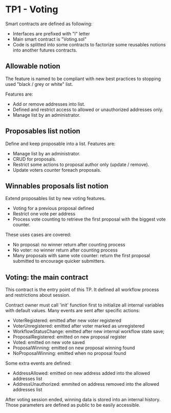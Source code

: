 # TP1 - Voting

Smart contracts are defined as following:
- Interfaces are prefixed with "I" letter
- Main smart contract is "Voting.sol"
- Code is splitted into some contracts to factorize some reusables notions into another futures contracts.

## Allowable notion
The feature is named to be compliant with new best practices to stopping used 
"black / grey or white" list.

Features are:
- Add or remove addresses into list.
- Defined and restrict access to allowed or unauthorized addresses only.
- Manage list by an administrator.

## Proposables list notion
Define and keep proposable into a list. Features are:
- Manage list by an administrator.
- CRUD for proposals.
- Restrict some actions to proposal author only (update / remove).
- Update voters counter foreach proposals.

## Winnables proposals list notion
Extend proposables list by new voting features.

- Voting for a previous proposal defined
- Restrict one vote per address
- Process vote counting to retrieve the first proposal with the biggest vote counter.

These uses cases are covered:
- No proposal: no winner return after counting process
- No voter: no winner return after counting process
- Many proposals with same vote counter: return the first proposal submitted to encourage quicker submitters. 

## Voting: the main contract
This contract is the entry point of this TP. It defined all workflow process and
restrictions about session.

Contract owner must call 'init' function first to initialize all internal variables with default values.
Many events are sent after specific actions:
- VoterRegistered: emitted after new voter registered
- VoterUnregistered: emitted after voter marked as unregistered
- WorkflowStatusChange: emitted after new internal workflow state save;
- ProposalRegistered: emitted on new proposal register
- Voted: emitted on new vote saved
- ProposalWinning: emitted on new proposal winning found
- NoProposalWinning: emitted when no proposal found

Some extra events are defined:
- AddressAllowed: emitted on new address added into the allowed addresses list
- AddressUnauthorized: emmited on address removed into the allowed addresses list

After voting session ended, winning data is stored into an internal history.
Those parameters are defined as public to be easily accessible.

